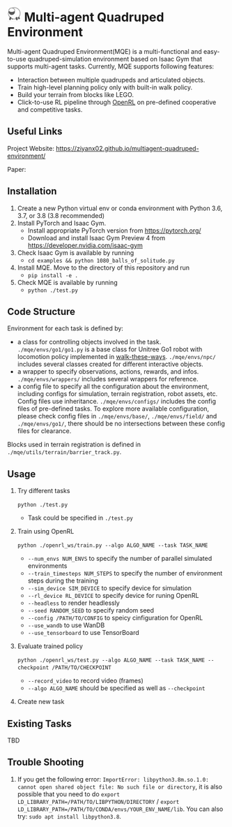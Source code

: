 # ![](docs/static/images/sheep.png) Multi-agent Quadruped Environment

Multi-agent Quadruped Environment(MQE) is a multi-functional and easy-to-use quadruped-simulation environment based on Isaac Gym that supports multi-agent tasks. Currently, MQE supports following features:

* Interaction between multiple quadrupeds and articulated objects.
* Train high-level planning policy only with built-in walk policy.
* Build your terrain from blocks like LEGO.
* Click-to-use RL pipeline through [OpenRL](https://github.com/OpenRL-Lab/openrl) on pre-defined cooperative and competitive tasks.

## Useful Links ##

Project Website: https://ziyanx02.github.io/multiagent-quadruped-environment/

Paper:

## Installation ##
1. Create a new Python virtual env or conda environment with Python 3.6, 3.7, or 3.8 (3.8 recommended)
2. Install PyTorch and Isaac Gym.
    - Install appropriate PyTorch version from https://pytorch.org/
    - Download and install Isaac Gym Preview 4 from https://developer.nvidia.com/isaac-gym
3. Check Isaac Gym is available by running
    - `cd examples && python 1080_balls_of_solitude.py`
4. Install MQE. Move to the directory of this repository and run
    - `pip install -e .`
5. Check MQE is available by running
    - `python ./test.py`

## Code Structure ##

Environment for each task is defined by:
- a class for controlling objects involved in the task. `./mqe/envs/go1/go1.py` is a base class for Unitree Go1 robot with locomotion policy implemented in [walk-these-ways](https://github.com/Improbable-AI/walk-these-ways). `./mqe/envs/npc/` includes several classes created for different interactive objects.
- a wrapper to specify observations, actions, rewards, and infos. `./mqe/envs/wrappers/` includes several wrappers for reference.
- a config file to specify all the configuration about the environment, including configs for simulation, terrain registration, robot assets, etc. Config files use inheritance. `./mqe/envs/configs/` includes the config files of pre-defined tasks. To explore more available configuration, please check config files in `./mqe/envs/base/`, `./mqe/envs/field/` and `./mqe/envs/go1/`, there should be no intersections between these config files for clearance.

Blocks used in terrain registration is defined in `./mqe/utils/terrain/barrier_track.py`.

## Usage ##
1. Try different tasks

    `python ./test.py`

    - Task could be specified in `./test.py`

2. Train using OpenRL

    `python ./openrl_ws/train.py --algo ALGO_NAME --task TASK_NAME`
    - `--num_envs NUM_ENVS` to specify the number of parallel simulated environments
    - `--train_timesteps NUM_STEPS` to specify the number of environment steps during the training
    - `--sim_device SIM_DEVICE` to specify device for simulation
    - `--rl_device RL_DEVICE` to specify device for runing OpenRL
    - `--headless` to render headlessly
    - `--seed RANDOM_SEED` to specify random seed
    - `--config /PATH/TO/CONFIG` to speicy cinfiguration for OpenRL
    - `--use_wandb` to use WanDB
    - `--use_tensorboard` to use TensorBoard

3. Evaluate trained policy

    `python ./openrl_ws/test.py --algo ALGO_NAME --task TASK_NAME --checkpoint /PATH/TO/CHECKPOINT`
    - `--record_video` to record video (frames)
    - `--algo ALGO_NAME` should be specified as well as `--checkpoint`

4. Create new task

## Existing Tasks ##

TBD

## Trouble Shooting ##

1. If you get the following error: `ImportError: libpython3.8m.so.1.0: cannot open shared object file: No such file or directory`, it is also possible that you need to do `export LD_LIBRARY_PATH=/PATH/TO/LIBPYTHON/DIRECTORY` / `export LD_LIBRARY_PATH=/PATH/TO/CONDA/envs/YOUR_ENV_NAME/lib`. You can also try: `sudo apt install libpython3.8`.